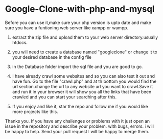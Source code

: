 # Google-Clone-with-php-and-mysql
Before you can use it,make sure your php version is upto date and make sure you have a funtioning web server like xampp or wampp.

1. extract the zip file and upload them to your web server directory.usually htdocs.

2. you will need to create a database named "googleclone" or change it to your desired database in the config file

3. in the Database folder import the sql file and you are good to go.

4. I have already crawl some websites and so you can also test it out and have fun.
Go to the file "crawl.php" and at th bottom you would find the url section.change the url to any website url you want to crawl.Save it and run it in your browser it will show you all the links that have been crawled and you can start your searching after this.


5. If you enjoy and like it, star the repo and follow me if you would like more projects like this.

Thanks you.
If you have any challenges or problems with it just open an issue in the repository and describe your problem. with bugs, errors. i will be happy to help.
Send your pull request I will be happy to merge them.
